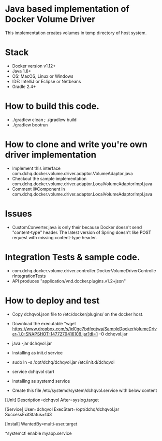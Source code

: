 Java based implementation of Docker Volume Driver
==================================================
This implementation creates volumes in temp directory of host system.


Stack
=====
* Docker version v1.12+
* Java 1.8+
* OS: MacOS, Linux or Windows
* IDE: IntelliJ or Eclipse or Netbeans
* Gradle 2.4+


How to build this code.
========================
* ./gradlew clean ; ./gradlew build
* ./gradlew bootrun


How to clone and write you're own driver implementation
=======================================================
* Implement this interface com.dchq.docker.volume.driver.adaptor.VolumeAdaptor.java
* Checkout the sample implementation com.dchq.docker.volume.driver.adaptor.LocalVolumeAdaptorImpl.java
* Comment @Component in com.dchq.docker.volume.driver.adaptor.LocalVolumeAdaptorImpl.java


Issues
========================
* CustomConverter.java is only their because Docker doesn't send "content-type" header. The latest version of Spring doesn't like POST request with missing content-type header.



Integration Tests  & sample code.
==================================
* com.dchq.docker.volume.driver.controller.DockerVolumeDriverControllerIntegrationTests
* API produces "application/vnd.docker.plugins.v1.2+json"

How to deploy and test
======================
* Copy dchqvol.json file to /etc/docker/plugins/ on the docker host.
* Download the executable "wget https://www.dropbox.com/s/ixl0gc7bdfxqtwa/SampleDockerVolumeDriver-1.0-SNAPSHOT-1477279416108.jar?dl=1 -O dchqvol.jar
* java -jar dchqvol.jar

* Installing as init.d service
* sudo ln -s /opt/dchq/dchqvol.jar /etc/init.d/dchqvol
* service dchqvol start

* Installing as systemd service
* Create this file /etc/systemd/system/dchqvol.service with below content

[Unit]
Description=dchqvol
After=syslog.target

[Service]
User=dchqvol
ExecStart=/opt/dchq/dchqvol.jar
SuccessExitStatus=143

[Install]
WantedBy=multi-user.target


*systemctl enable myapp.service


